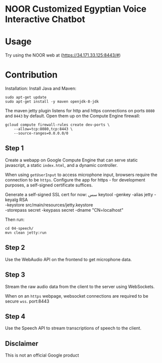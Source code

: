 # NOOR Customized Egyptian Voice Interactive Chatbot

# Usage
Try using the NOOR web at (https://34.171.33.125:8443/#)
# Contribution 
Installation:
Install Java and Maven:

    sudo apt-get update
    sudo apt-get install -y maven openjdk-8-jdk
    

The maven jetty plugin listens for http and https connections on ports `8080`
and `8443` by default. Open them up on the Compute Engine firewall:

    gcloud compute firewall-rules create dev-ports \
        --allow=tcp:8080,tcp:8443 \
        --source-ranges=0.0.0.0/0

## Step 1

Create a webapp on Google Compute Engine that can serve static javascript, a
static `index.html`, and a dynamic controller.

When using `getUserInput` to access microphone input, browsers require the
connection to be `https`. Configure the app for https - for development
purposes, a self-signed certificate suffices.

Generate a self-signed SSL cert for now:
سس
    keytool -genkey -alias jetty -keyalg RSA \
        -keystore src/main/resources/jetty.keystore \
        -storepass secret -keypass secret -dname "CN=localhost"

Then run:

    cd 04-speech/
    mvn clean jetty:run

## Step 2

Use the WebAudio API on the frontend to get microphone data.

## Step 3

Stream the raw audio data from the client to the server using WebSockets.

When on an `https` webpage, websocket connections are required to be secure
`wss`.
port:8443

## Step 4

Use the Speech API to stream transcriptions of speech to the client.

## Disclaimer

This is not an official Google product
